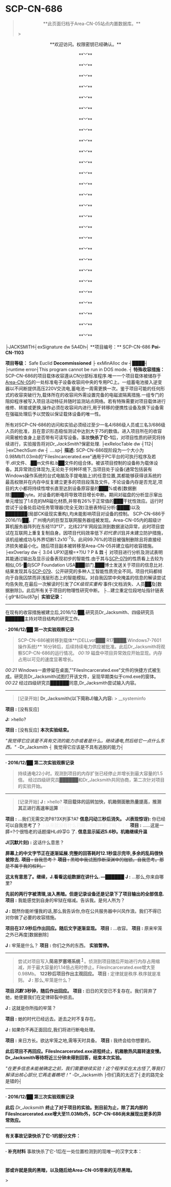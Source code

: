 # SCP-CN-686




> <p style='text-align: center;'>**&#27492;&#39029;&#38754;&#24402;&#26723;&#20110;Area-CN-05&#31449;&#28857;&#20869;&#32622;&#25968;&#25454;&#24211;&#12290;** </p>> 

<p style='text-align: center;'>**&#27426;&#36814;&#35775;&#38382;&#12290;&#26435;&#38480;&#23494;&#38053;&#24050;&#32463;&#30830;&#35748;&#12290;** </p>
<p style='text-align: center;'>**&#65088;** </p>
<p style='text-align: center;'>**&#65088;** </p>
<p style='text-align: center;'>**&#65088;** </p>
<p style='text-align: center;'>**&#65088;** </p>
<p style='text-align: center;'>**&#65088;** </p>
<p style='text-align: center;'>**&#65088;** </p>
<p style='text-align: center;'>**&#65088;** </p>
<p style='text-align: center;'>**&#65088;** </p>
<p style='text-align: center;'>**&#65088;** </p>
<p style='text-align: center;'>**&#65088;** </p>
<p style='text-align: center;'>**&#65088;** </p>
<p style='text-align: center;'>**&#65088;** </p>
<p style='text-align: center;'>**&#65088;** </p>
<p style='text-align: center;'>**&#65088;** </p>
<p style='text-align: center;'>**&#65088;** </p>
<p style='text-align: center;'>**&#65088;** </p>
<p style='text-align: center;'>**&#65088;** </p>
<p style='text-align: center;'>**&#65088;** </p>
<p style='text-align: center;'>**&#65088;** </p>
<p style='text-align: center;'>**&#65088;** </p>
<p style='text-align: center;'>**&#65088;** </p>
<p style='text-align: center;'>**&#65088;** </p>
<p style='text-align: center;'>**&#65088;** </p>
<p style='text-align: center;'>**&#65088;** </p>
<p style='text-align: center;'>**&#65088;** </p>
<p style='text-align: center;'>**&#65088;** </p>
<p style='text-align: center;'>**&#65088;** </p>
├JACKSMITH┤exSignature dw 5A4Dh┤
**项目编号：**  SCP-CN-686 <strong>Poi-CN-1103</strong>

**项目等级：**  Safe Euclid <strong>Decommissioned</strong>
├ exMinAlloc dw ┤████┤
├runtime error┤This program cannot be run in DOS mode. ┤
**特殊收容措施：**  SCP-CN-686的项目载体收容遵从CN分部标准程序.唯一一个项目载体被储存于[Area-CN-05](//scp-wiki-cn.wikidot.comhttp://scp-wiki-cn.wikidot.com/area-05)的一处标准电子设备收容间中央的专用PC上。一组蓄电池接入逆变器以不间断提供<span class='ruby'>&#39640;&#21387;220V</span>交流电,蓄电池一周需更换一次。鉴于项目可能的任何形式的收容突破行为,载体所在的收容间外需设置完备的电磁波隔离措施.一组专门的阻抑程序被写入项目活动特征并随时监测站点网络。若有特殊需要对项目载体进行维修、转接或更换,操作必须在收容间内进行,用于转移的便携性设备及换下设备需在强磁处理后予以焚毁以保证载体设备的唯一性。

所有对SCP-CN-686的访问和实验必须经过至少一名4/686级人员或三名3/686级人员的批准，且在意识形态稳恒测试中达到大于75的数值。进入项目所在的收容间需被检查身上是否带有可读写设备。事故<strong>&#24555;&#26432;&#20102;&#23427;-1</strong>后，对项目性质的研究将持续进行，实验报告将对<em>Dr_JackSmith</em>?保密处理.
├exRelocTable dw ┤112┤
├exChechSum dw ┤ ….sp┤
**描述:**  SCP-CN-686现阶段为一个大小为0.98Mb11.03mb的"FilesIncarcerated.exe"通用于PC平台的可执行程序及若干.dll文件、.██m文件和.b██文件的组合体。被该项目控制的设备称为载体设备。其异常效应体现为,无论处于何种环境下,当项目处于设备(通常包括装有Windows操作系统的台式电脑及手提电脑上)的任意位置,其都能够获得该系统的最高权限并在内存中反复建立更多的项目段落及文件。不论设备内存是否充足,项目的大小都将持续性增长直至达到设备原容量的███%或者[数据删除]████byte。对设备的断电将导致项目增长中断。期间对磁盘的分析显示窜出单元增加了1.6克的MR磁化材质,并带有26%于正常值的███干扰性效应。运行时尝试于设备处启动任务管理器(完全无效)注册表特征分析(████)以及███████(局部CK级现实重构),均未能影响项目对设备的控制。
SCP-CN-686于2016/11/██，广州境内的巨型互联网服务器组被发现。Area-CN-05内的超级计算机服务器阵列在东经113°17'，北纬23°8'网段监测到数据波动异常，此时项目尝试在互联网上重复复制自身。因<span class='ruby'>&#39033;&#30446;&#20195;&#30721;&#25928;&#29575;&#20302;&#19979;<em>&#21021;&#20195;&#24847;&#35782;</em></span>且并未建立防护措施，该机组被成功与外界切断1.2x10<sup>-7</sup>S，此间99.76%的项目被强制删除且将直接经济损失被最小化。随后项目副本被转移至Area-CN-05并建立临时收容措施。
├exOverlay dw ┤ 3.04 UPX!逕榱=+?)U ? P & 橆 ┤
对项目进行分析及测试表明其能通过输出及显示设备表现初步的智能性.由于其与[SCP-079](//scp-wiki-cn.wikidot.comhttp://scp-wiki-cn.wikidot.com/scp-079)的性质看上去较为相似,O5-█向SCP Foundation USA███部门,███博士发送关于项目的信息比对.结果发现其与[SCP-079](//scp-wiki-cn.wikidot.comhttp://scp-wiki-cn.wikidot.com/scp-079)、公开研究的多种人工智能性质完全不同。项目代码都倾向于自我囚禁而非浅层形态上的智能模拟。对自我囚禁中央掩盖的信息的解读尝试均告失败,在最后一次解读时引发了*CK级现实重构* 事件(文档消失、人员██及[数据删除])。此后所有关于项目的物理性研究中断。
├…建立重定位段地址指针链表┤g9^&(Giu(87g┤
**实验记录：** 


---

在现有的收容措施被建立后,2016/12/██,研究员Dr_Jacksmith、四级研究员██████主持对项目结构的研究工作。


**· 2016/12/██ 第一次实验观察记录** 


> SCP-CN-686被转移到载体**(DELLvot███ R17████,Windows7-7601操作系统)** 16分钟后，后续持续电力供应被批准。此后Dr_Jacksmith将观察SCP-CN-686的运行情况。
*00:19*  磁盘中项目异常效应开始显现。内存占用以可见的速度显著增长。

*00:21*  Windows一直停留在桌面,""FilesIncarcerated.exe"文件的快捷方式被生成。研究员Dr_Jacksmith试图打开该文件，呈现早期类似于cmd.exe的窗体。
*00:22*  经过四级研究员██████同意,Dr_Jacksmith尝试输入内容。
> 


---


> [记录开始]
**Dr_Jacksmith(以下简称J)输入内容:** > __systeminfo

**项目 :**  [没有反应]

**J:**  >hello?

**项目 :** [没有反应]
**本次实验结束。** 
> 

*"我觉得它应该是不具有交流的能力亦或者是什么。继续通电,然后给它一点什么东西。"*  -Dr_Jacksmith
┤ 我觉得它应该是不具有逃脱的能力┤


---

**· 2016/12/██ 第二次实验观察记录** 


> 持续通电22小时。观测到项目的内存扩张已经停止并增长到最大容量的1.5倍。
经过四级研究员██████和Dr_Jacksmith共同协商，第二次针对项目的实验开始。
> 


---


> [记录开始]
**J :**  >hello?
**项目载体的运转加快，机箱侧面散热量提高，推测其正进行高速率运算** **<span style='color: #f0f0f0'>&#35745;&#25105;&#12290;</span>** 

**项目 :** …我们无需交流P8?3X刿茤?A?
**信息闪动三秒后消失。** 
**J(表现惊讶):**  你已经可以自我思考了？
**<span style='color: #f0f0f0'>&#9500;&#20174;&#26469;&#23601;&#27809;&#26377;&#20160;&#20040;&#24050;&#32463;&#65292;&#20320;&#20204;&#21548;&#21040;&#20102;&#21527;&#65311;&#65281;&#9508;</span>** 
**项目 :**  ……这是一膵=?个很牿老的话题燣HLd9孠G 了.
**信息显示延迟5.6秒。机箱继续升温** 

**J(沉默片刻) :** 这话什么意思？

**屏幕上的中文字节正在逐渐延展.完整的回答耗时12.1秒显示完毕,多余的乱码很快被除去.** 
<span style='text-decoration: line-through;'>**&#39033;&#30446; :**  &#33258;&#25105;&#24605;&#32771;&#65311;</span>
<span style='text-decoration: line-through;'>**&#39033;&#30446; :**  &#40657;&#26263;&#20013;&#25105;&#35797;&#22270;&#25379;&#26029;&#28145;&#28170;&#20013;&#30340;&#26551;&#38145;&#12290;&#33258;&#25105;&#24605;&#32771;&#12290;&#37027;&#26159;&#19981;&#23646;&#20110;&#25105;&#30340;&#26435;&#21033;&#12290;</span>

**这太有意思了。继续，J.看看这组数据在讲什么. —██████** 
**J :**  …那么,你来自哪里?

**先前的两行字被清理,淡入黑暗。但是记录设备还是记录下了项目输出的全部信息.** 
**项目 :**  我能感觉到自身的牢狱在缩减。告诉我。是何人所为？

**J :**  既然你能听懂我的话,那么我告诉你,你在公共服务器中兴风作浪。我们不得已对你做了必要的收容措施。

**项目在37.9秒后作出回应。随后文字逐渐显现。** 
**项目 :**  …收容。
**项目 :**  原来牢笼之外已再度[数据删除]

**J :**  牢笼是什么？
**项目 :**  你们之外的东西。
**实验暂停。** 
> 


---


> 尝试对项目写入**简易罗塞塔系统** <sup class='footnoteref'>
 <a shape='rect' class='footnoteref' id='footnoteref-1' href='javascript:;' onclick='WIKIDOT.page.utils.scrollToReference(&apos;footnote-1&apos;)'>1</a>
</sup>。侦测到项目随后开始进行内存占用缩减，并于最大容量的1.14倍占用时停止。FilesIncarcerated.exe增大至0.98Mb。
**122秒后项目作出主观回应。** 
**项目 :**  定律就是秩序.秩序就是准则。
**J :**  那么,牢笼是什么？

<strong>&#39033;&#30446;*&#27785;&#40664;* 3&#31186;&#38047;&#65292;&#38543;&#21518;&#20316;&#20986;&#22238;&#24212;&#12290;</strong>
**项目 :**  旧日的天空已不复存在。我们背弃了虵，虵便要我们在定律碎裂中损去。

**J :**  这就是你所指的牢笼？

**项目 :**  虵的时代已经远去。逝去之时不复存在。

**J :**  如果你不再正面回应,我们将进行断电处理。

**项目 :**  来日方长。欲达牢笼之地,需等天时具备。
**项目 :**  我终会给你想要的。

**此后项目不再回应。FilesIncarcerated.exe进程终止，机箱散热风扇转速变慢。Dr_Jacksmith等待将近三分钟未得到回答，结束本次实验。** 
> 


*"在更多信息未能被确定之前，我们需要继续实验！这个程序实在太古怪了,等我们解译出核心部分,它再走着瞧吧！"*  -Dr_Jacksmith
├你们真的太迟了┤走的路完全是错的┤


---

**· 2016/12/██ 第三次实验观察记录** 




**此后** *Dr_Jacksmith* **终止了对于项目的实验。到目前为止，除了其内部的FilesIncarcerated.exe增大至11.03Mb外，SCP-CN-686尚未展现出更多的异常效应。** 

---

<strong>&#26377;&#20851;&#20107;&#25925;&#35760;&#24405;&#24555;&#26432;&#20102;&#23427;-1&#30340;&#37096;&#20998;&#25991;&#20214;&#65306;</strong>




---

**· 补充材料** 
事故快杀了它-1后在一处位置检测到的现唯一的汉字文本：


> <h1 id='toc1'>
 <strong>&#37027;&#25110;&#35768;&#23601;&#26159;&#25105;&#30340;&#40657;&#26263;&#65292;&#20197;&#21450;&#38543;&#21518;&#32473;Area-CN-05&#24102;&#26469;&#30340;&#26080;&#23613;&#40657;&#26263;&#12290;</strong>
</h1>> 





